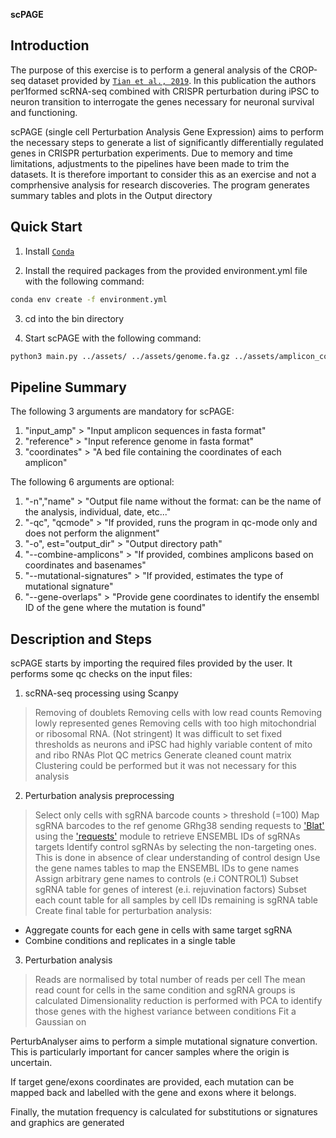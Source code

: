 
**scPAGE**


## Introduction

The purpose of this exercise is to perform a general analysis of the CROP-seq dataset provided by [`Tian et al., 2019`](https://www.sciencedirect.com/science/article/pii/S0896627319306403). In this publication the authors per1formed scRNA-seq combined with CRISPR perturbation during iPSC to neuron transition to interrogate the genes necessary for neuronal survival and functioning.

scPAGE (single cell Perturbation Analysis Gene Expression) aims to perform the necessary steps to generate a list of significantly differentially regulated genes in CRISPR perturbation experiments.
Due to memory and time limitations, adjustments to the pipelines have been made to trim the datasets. It is therefore important to consider this as an exercise and not a comprhensive analysis for research discoveries.
The program generates summary tables and plots in the Output directory

## Quick Start

1. Install [`Conda`](https://conda.io/miniconda.html)

2. Install the required packages from the provided environment.yml file with the following command:

```bash
conda env create -f environment.yml
```

3. cd into the bin directory

4. Start scPAGE with the following command:

```bash
python3 main.py ../assets/ ../assets/genome.fa.gz ../assets/amplicon_coordinates.bed -n Mut_Signatures_Combined_Amplicons --mutational-signatures --combine-amplicons --gene-overlaps
```

## Pipeline Summary

The following 3 arguments are mandatory for scPAGE:

1. "input_amp"    >  "Input amplicon sequences in fasta format"
2. "reference"    >  "Input reference genome in fasta format"
3. "coordinates"  >  "A bed file containing the coordinates of each amplicon"

The following 6 arguments are optional:

1. "-n","name"                  >  "Output file name without the format: can be the name of the analysis, individual, date, etc..."
2. "-qc", "qcmode"              >  "If provided, runs the program in qc-mode only and does not perform the alignment"
3. "-o", est="output_dir"       >  "Output directory path"
4. "--combine-amplicons"        >  "If provided, combines amplicons based on coordinates and basenames"
5. "--mutational-signatures"    >  "If provided, estimates the type of mutational signature"
6. "--gene-overlaps"            >  "Provide gene coordinates to identify the ensembl ID of the gene where the mutation is found"

## Description and Steps

scPAGE starts by importing the required files provided by the user. It performs some qc checks on the input files:

1. scRNA-seq processing using Scanpy
> Removing of doublets
> Removing cells with low read counts
> Removing lowly represented genes
> Removing cells with too high mitochondrial or ribosomal RNA. (Not stringent) It was difficult to set fixed thresholds as neurons and iPSC had highly variable content of mito and ribo RNAs
> Plot QC metrics
> Generate cleaned count matrix
> Clustering could be performed but it was not necessary for this analysis

2. Perturbation analysis preprocessing
> Select only cells with sgRNA barcode counts > threshold (=100)
> Map sgRNA barcodes to the ref genome GRhg38 sending requests to ['Blat'](https://genome.ucsc.edu/cgi-bin/hgBlat) using the ['requests'](https://pypi.org/project/requests/) module to retrieve ENSEMBL IDs of sgRNAs targets
> Identify control sgRNAs by selecting the non-targeting ones. This is done in absence of clear understanding of control design
> Use the gene names tables to map the ENSEMBL IDs to gene names
> Assign arbitrary gene names to controls (e.i CONTROL1)
> Subset sgRNA table for genes of interest (e.i. rejuvination factors)
> Subset each count table for all samples by cell IDs remaining is sgRNA table
> Create final table for perturbation analysis:
- Aggregate counts for each gene in cells with same target sgRNA
- Combine conditions and replicates in a single table

3. Perturbation analysis
> Reads are normalised by total number of reads per cell
> The mean read count for cells in the same condition and sgRNA groups is calculated
> Dimensionality reduction is performed with PCA to identify those genes with the highest variance between conditions
> Fit a Gaussian on 


PerturbAnalyser aims to perform a simple mutational signature convertion. This is particularly important for cancer samples where the origin is uncertain.

If target gene/exons coordinates are provided, each mutation can be mapped back and labelled with the gene and exons where it belongs.

Finally, the mutation frequency is calculated for substitutions or signatures and graphics are generated
